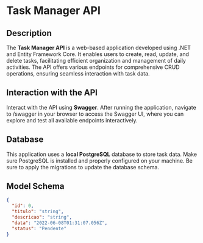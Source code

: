 # Task Manager API

## Description

The **Task Manager API** is a web-based application developed using .NET and Entity Framework Core. It enables users to create, read, update, and delete tasks, facilitating efficient organization and management of daily activities. The API offers various endpoints for comprehensive CRUD operations, ensuring seamless interaction with task data.

## Interaction with the API

Interact with the API using **Swagger**. After running the application, navigate to /swagger in your browser to access the Swagger UI, where you can explore and test all available endpoints interactively.

## Database

This application uses a **local PostgreSQL** database to store task data. Make sure PostgreSQL is installed and properly configured on your machine. Be sure to apply the migrations to update the database schema.

## Model Schema

```json
{
  "id": 0,
  "titulo": "string",
  "descricao": "string",
  "data": "2022-06-08T01:31:07.056Z",
  "status": "Pendente"
}
